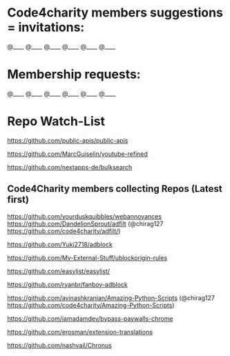 # Code4charity members suggestions = invitations:  
@____ @____ @____ @____ @____ @____

# Membership requests:
@____ @____ @____ @____ @____ @____

# Repo Watch-List
https://github.com/public-apis/public-apis

https://github.com/MarcGuiselin/youtube-refined

https://github.com/nextapps-de/bulksearch

## Code4Charity members collecting Repos (Latest first) 

https://github.com/yourduskquibbles/webannoyances      
https://github.com/DandelionSprout/adfilt         (@chirag127   https://github.com/code4charity/adfilt/)

https://github.com/Yuki2718/adblock

https://github.com/My-External-Stuff/ublockorigin-rules

https://github.com/easylist/easylist/

https://github.com/ryanbr/fanboy-adblock

https://github.com/avinashkranjan/Amazing-Python-Scripts   (@chirag127 https://github.com/code4charity/Amazing-Python-Scripts)

https://github.com/iamadamdev/bypass-paywalls-chrome

https://github.com/erosman/extension-translations

https://github.com/nashvail/Chronus




